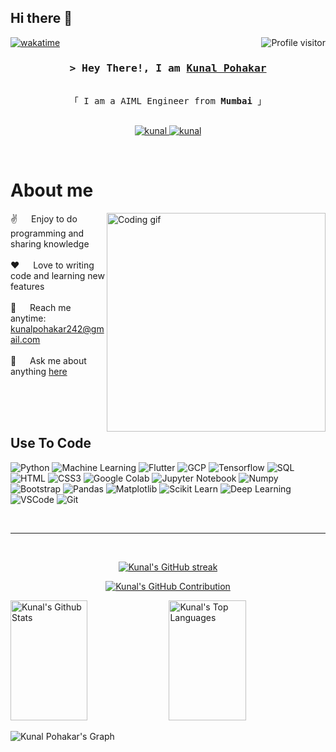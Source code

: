 ## Hi there 👋

<!--
**kunalpohakar/kunalpohakar** is a ✨ _special_ ✨ repository because its `README.md` (this file) appears on your GitHub profile.

Here are some ideas to get you started:

- 🔭 I’m currently working on ...
- 🌱 I’m currently learning ...
- 👯 I’m looking to collaborate on ...
- 🤔 I’m looking for help with ...
- 💬 Ask me about ...
- 📫 How to reach me: ...
- 😄 Pronouns: ...
- ⚡ Fun fact: ...
-->

<!--
<h2 align="center">
  Welcome to Al Siam World!
  <img src="https://media.giphy.com/media/hvRJCLFzcasrR4ia7z/giphy.gif" width="28">
</h2>
-->

<!--
<p align="center">
  <a href="https://github.com/alsiam"><img src="https://readme-typing-svg.herokuapp.com/?lines=Self%20Taught%20Programmer;Front%20End%20Developer;1.5%2B%20years%20of%20coding%20experience;Always%20learning%20new%20things&center=true&width=380&height=45"></a>
</p>

 -->

<a href="https://komarev.com/ghpvc/?username=alsiam">
  <img align="right" src="https://komarev.com/ghpvc/?username=alsiam&label=Visitors&color=0e75b6&style=flat" alt="Profile visitor" />
</a>


[![wakatime](https://wakatime.com/badge/user/eebb3dd8-d9b2-40de-9b88-6fd6cac99dbc.svg)](https://wakatime.com/@eebb3dd8-d9b2-40de-9b88-6fd6cac99dbc)

<!-- Intro  -->
<h3 align="center">
        <samp>&gt; Hey There!, I am
                <b><a target="_blank" href="https://alsiam.com">Kunal Pohakar</a></b>
        </samp>
</h3>


<p align="center"> 
  <samp>
    <br>
    「 I am a AIML Engineer from <b>Mumbai</b> 」
    <br>
    <br>
  </samp>
</p>

<p align="center">
 <a href="https://www.linkedin.com/in/kunal-pohakar/" target="_blank">
  <img src="https://img.shields.io/badge/LinkedIn-0077B5?style=for-the-badge&logo=linkedin&logoColor=white" alt="kunal"/>
 </a>
  <a href="https://github.com/kunalpohakar" target="_blank">
  <img src="https://img.shields.io/badge/github-fff?style=for-the-badge&logo=github&logoColor=black" alt="kunal"/>
 </a>
</p>
<br />

<!-- About Section -->
 # About me
 
<p>
 <img align="right" width="350" src="/assets/programmer.gif" alt="Coding gif" />
  
 ✌️ &emsp; Enjoy to do programming and sharing knowledge <br/><br/>
 ❤️ &emsp; Love to writing code and learning new features<br/><br/>
 📧 &emsp; Reach me anytime: kunalpohakar242@gmail.com<br/><br/>
 💬 &emsp; Ask me about anything [here](https://github.com/kunalpohakar/kunalpohakar/issues)

</p>

<br/>
<br/>
<br/>

## Use To Code

![Python](https://img.shields.io/badge/Python-007acc?style=for-the-badge&labelColor=black&logo=python&logoColor=007acc)
![Machine Learning](https://img.shields.io/badge/-Machine_Learning-61DBFB?style=for-the-badge&labelColor=black&logo=machinelearning&logoColor=61DBFB)
![Flutter](https://img.shields.io/badge/Flutter-20232A?style=for-the-badge&logo=flutter&logoColor=61DAFB)
![GCP](https://img.shields.io/badge/Google_Cloud_Platform-000000?style=for-the-badge&logo=googlecloudplatform&logoColor=white)
![Tensorflow](https://img.shields.io/badge/Tensorflow-3C873A?style=for-the-badge&labelColor=black&logo=tensorflow&logoColor=3C873A)
![SQL](https://img.shields.io/badge/SQL-4EA94B?style=for-the-badge&logo=SQL&logoColor=white)
![HTML](https://img.shields.io/badge/HTML5-E34F26?style=for-the-badge&logo=html5&logoColor=white)
![CSS3](https://img.shields.io/badge/CSS3-1572B6?style=for-the-badge&logo=css3&logoColor=white)
![Google Colab](https://img.shields.io/badge/Google_Colab-CC6699?style=for-the-badge&logo=colab&logoColor=white)
![Jupyter Notebook](https://img.shields.io/badge/Jupyter_Notebook-0170FE?style=for-the-badge&logo=jupyternotebook&logoColor=white)
![Numpy](https://img.shields.io/badge/Numpy-092749?style=for-the-badge&logo=numpy&logoColor=06B6D4&labelColor=000000)
![Bootstrap](https://img.shields.io/badge/Bootstrap-563D7C?style=for-the-badge&logo=bootstrap&logoColor=white)
![Pandas](https://img.shields.io/badge/Pandas-2E7EEA?style=for-the-badge&logo=pandas&logoColor=white)
![Matplotlib](https://img.shields.io/badge/Matplotlib-000000?style=for-the-badge&logo=matplotlib&logoColor=white)
![Scikit Learn](https://img.shields.io/badge/Scikit_Learn-593D88?style=for-the-badge&logo=sklearn&logoColor=white)
![Deep Learning](https://img.shields.io/badge/-Deep_Learning-FF4154?style=for-the-badge&logo=DL&logoColor=white)
![VSCode](https://img.shields.io/badge/Visual_Studio-0078d7?style=for-the-badge&logo=visual%20studio&logoColor=white)
![Git](https://img.shields.io/badge/Git-F05032?style=for-the-badge&logo=git&logoColor=white)


<br/>
<hr/>
<br/>

<p align="center">
  <a href="https://github.com/kunalpohakar">
    <img src="https://github-readme-streak-stats.herokuapp.com/?user=kunalpohakar&theme=radical&border=7F3FBF&background=0D1117" alt="Kunal's GitHub streak"/>
  </a>
</p>

<p align="center">
  <a href="https://github.com/kunalpohakar">
    <img src="https://github-profile-summary-cards.vercel.app/api/cards/profile-details?username=kunalpohakar&theme=radical" alt="Kunal's GitHub Contribution"/>
  </a>
</p>

<a> 
    <a href="https://github.com/kunalpohakar"><img alt="Kunal's Github Stats" src="https://denvercoder1-github-readme-stats.vercel.app/api?username=kunalpohakar&show_icons=true&count_private=true&theme=react&border_color=7F3FBF&bg_color=0D1117&title_color=F85D7F&icon_color=F8D866" height="192px" width="49.5%"/></a>
  <a href="https://github.com/kunalpohakar"><img alt="Kunal's Top Languages" src="https://denvercoder1-github-readme-stats.vercel.app/api/top-langs/?username=kunalpohakar&langs_count=8&layout=compact&theme=react&border_color=7F3FBF&bg_color=0D1117&title_color=F85D7F&icon_color=F8D866" height="192px" width="49.5%"/></a>
  <br/>
</a>


![Kunal Pohakar's Graph](https://github-readme-activity-graph.vercel.app/graph?username=kunalpohakar&custom_title=Kunal%20Pohakar's%20GitHub%20Activity%20Graph&bg_color=0D1117&color=7F3FBF&line=7F3FBF&point=7F3FBF&area_color=FFFFFF&title_color=FFFFFF&area=true)
